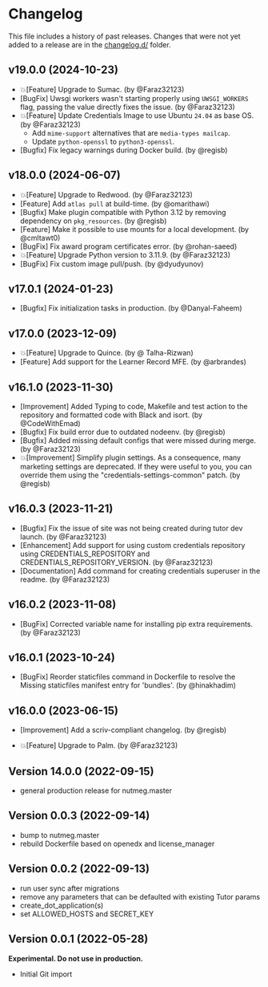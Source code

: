# Changelog

This file includes a history of past releases. Changes that were not yet added to a release are in the [changelog.d/](./changelog.d) folder.

<!--
⚠️ DO NOT ADD YOUR CHANGES TO THIS FILE! (unless you want to modify existing changelog entries in this file)
Changelog entries are managed by scriv. After you have made some changes to this plugin, create a changelog entry with:

    scriv create

Edit and commit the newly-created file in changelog.d.

If you need to create a new release, create a separate commit just for that. It is important to respect these
instructions, because git commits are used to generate release notes:
  - Modify the version number in `__about__.py`.
  - Collect changelog entries with `scriv collect`
  - The title of the commit should be the same as the new version: "vX.Y.Z".
-->

<!-- scriv-insert-here -->

<a id='changelog-19.0.0'></a>
## v19.0.0 (2024-10-23)

- 💥[Feature] Upgrade to Sumac. (by @Faraz32123)
- [BugFix] Uwsgi workers wasn't starting properly using `UWSGI_WORKERS` flag, passing the value directly fixes the issue. (by @Faraz32123)
- 💥[Feature] Update Credentials Image to use Ubuntu `24.04` as base OS. (by @Faraz32123)
  - Add `mime-support` alternatives that are `media-types mailcap`.
  - Update `python-openssl` to `python3-openssl`.
- [Bugfix] Fix legacy warnings during Docker build. (by @regisb)


<a id='changelog-18.0.0'></a>
## v18.0.0 (2024-06-07)

- 💥[Feature] Upgrade to Redwood. (by @Faraz32123)
- [Feature] Add `atlas pull` at build-time. (by @omarithawi)
- [Bugfix] Make plugin compatible with Python 3.12 by removing dependency on `pkg_resources`. (by @regisb)
- [Feature] Make it possible to use mounts for a local development. (by @cmltawt0)
- [BugFix] Fix award program certificates error. (by @rohan-saeed)
- 💥[Feature] Upgrade Python version to 3.11.9. (by @Faraz32123)
- [BugFix] Fix custom image pull/push. (by @dyudyunov)

<a id='changelog-17.0.1'></a>
## v17.0.1 (2024-01-23)

- [Bugfix] Fix initialization tasks in production. (by @Danyal-Faheem)

<a id='changelog-17.0.0'></a>
## v17.0.0 (2023-12-09)

- 💥[Feature] Upgrade to Quince. (by @ Talha-Rizwan)
- [Feature] Add support for the Learner Record MFE. (by @arbrandes)

<a id='changelog-16.1.0'></a>
## v16.1.0 (2023-11-30)

- [Improvement] Added Typing to code, Makefile and test action to the repository and formatted code with Black and isort. (by @CodeWithEmad)
- [Bugfix] Fix build error due to outdated nodeenv. (by @regisb)
- [Bugfix] Added missing default configs that were missed during merge. (by @Faraz32123)
- 💥[Improvement] Simplify plugin settings. As a consequence, many marketing settings are deprecated. If they were useful to you, you can override them using the "credentials-settings-common" patch. (by @regisb)

<a id='changelog-16.0.3'></a>
## v16.0.3 (2023-11-21)

- [Bugfix] Fix the issue of site was not being created during tutor dev launch. (by @Faraz32123)
- [Enhancement] Add support for using custom credentials repository using CREDENTIALS_REPOSITORY and CREDENTIALS_REPOSITORY_VERSION. (by @Faraz32123)
- [Documentation] Add command for creating credentials superuser in the readme. (by @Faraz32123)

<a id='changelog-16.0.2'></a>
## v16.0.2 (2023-11-08)

- [BugFix] Corrected variable name for installing pip extra requirements. (by @Faraz32123)

<a id='changelog-16.0.1'></a>
## v16.0.1 (2023-10-24)

- [BugFix] Reorder staticfiles command in Dockerfile to resolve the Missing staticfiles manifest entry for 'bundles'. (by @hinakhadim)

<a id='changelog-16.0.0'></a>
## v16.0.0 (2023-06-15)

- [Improvement] Add a scriv-compliant changelog. (by @regisb)

- 💥[Feature] Upgrade to Palm. (by @Faraz32123)

## Version 14.0.0 (2022-09-15)

* general production release for nutmeg.master

## Version 0.0.3 (2022-09-14)

* bump to nutmeg.master
* rebuild Dockerfile based on openedx and license_manager

## Version 0.0.2 (2022-09-13)

* run user sync after migrations
* remove any parameters that can be defaulted with existing Tutor params
* create_dot_application(s)
* set ALLOWED_HOSTS and SECRET_KEY


## Version 0.0.1 (2022-05-28)

**Experimental. Do not use in production.**

* Initial Git import
